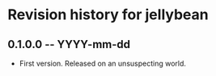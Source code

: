 # Revision history for jellybean

## 0.1.0.0 -- YYYY-mm-dd

* First version. Released on an unsuspecting world.
